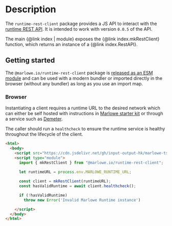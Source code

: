 # Description

The `runtime-rest-client` package provides a JS API to interact with the [runtime REST API](https://docs.marlowe.iohk.io/api/introduction). It is intended to work with version `0.0.5` of the API.

The main {@link index | module} exposes the {@link index.mkRestClient} function, which returns an instance of a {@link index.RestAPI}.

## Getting started

The `@marlowe.io/runtime-rest-client` package is [released as an ESM module](https://github.com/input-output-hk/marlowe-ts-sdk/blob/main/doc/modules-system.md) and can be used with a modern bundler or imported directly in the browser (without any bundler) as long as you use an import map.

### Browser

Instantiating a client requires a runtime URL to the desired network which can either be self hosted with instructions in [Marlowe starter kit](https://github.com/input-output-hk/marlowe-starter-kit/blob/main/docs/preliminaries.md) or through a service such as [Demeter](https://docs.demeter.run/extensions/marlowe-runtime).

The caller should run a `healthcheck` to ensure the runtime service is healthy throughout the lifecycle of the client.

```html
<html>
  <body>
    <script src="https://cdn.jsdelivr.net/gh/input-output-hk/marlowe-ts-sdk/jsdelivr-npm-importmap.js"></script>
    <script type="module">
      import { mkRestClient } from "@marlowe.io/runtime-rest-client";
      
      let runtimeURL = process.env.MARLOWE_RUNTIME_URL;

      const client = mkRestClient(runtimeURL);
      const hasValidRuntime = await client.healthcheck();

      if (!hasValidRuntime)
        throw new Error('Invalid Marlowe Runtime instance')

    </script>
  </body>
</html>
```
